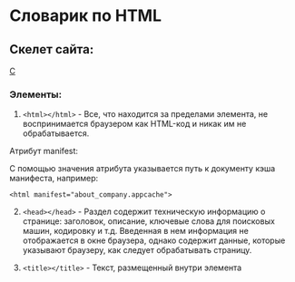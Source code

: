 # Словарик по HTML
## Скелет сайта:
[С](http://u4ilka.kcbux.ru/image/glav-001.jpg)

### Элементы:

1. `<html></html>` - Все, что находится за пределами элемента, не воспринимается браузером как HTML-код и никак им не обрабатывается.

Атрибут manifest: 

С помощью значения атрибута указывается путь к документу кэша манифеста, например:

`<html manifest="about_company.appcache">`

2. `<head></head>` - Раздел содержит техническую информацию о странице: заголовок, описание, ключевые слова для поисковых машин, кодировку и т.д. Введенная в нем информация не отображается в окне браузера, однако содержит данные, которые указывают браузеру, как следует обрабатывать страницу.

3. `<title></title>` - Текст, размещенный внутри элемента <title>, отображается в строке заголовка веб-браузера. Длина заголовка должна быть не более 60 символов, чтобы полностью поместиться в заголовке. Текст заголовка должен содержать максимально полное описание содержимого веб-страницы.

4. `<meta>` - Необязательным элементом раздела <head> является элемент <meta>. С его помощью можно задать описание содержимого страницы и ключевые слова для поисковых машин, автора HTML-документа и прочие свойства метаданных. Элемент <head> может содержать несколько элементов <meta>, потому что в зависимости от используемых атрибутов они несут различную информацию.

`<meta name="description" content="Описание содержимого страницы">`

`<meta name="keywords" content="Ключевые слова через запятую">`

`charset` -	Указывает кодировку символов для текущего HTML-документа: `<meta charset="UTF-8">`

`content` - Содержит произвольный текст, который определяет значение, ассоциируемое с атрибутом `http-equiv` или `name`, в зависимости от их значения.

`http-equiv` - Контролирует действия браузера на данной веб-странице (эквивалент HTTP заголовков). При отображении страницы браузер будет следовать инструкциям, заданным в атрибуте:
`default-style` указывает предпочтительный стиль для использования на странице. Атрибут content должен содержать идентификатор элемента `<link>`, который ссылается на таблицу стилей CSS, или идентификатор элемента `<style>`, содержащего таблицу стилей.

`<refresh>` - указывает время в секундах до перезагрузки страницы или время до перенаправления на другую страницу, если в атрибуте content после указания времени идет строка `"url=адрес_страницы"`.
Автоматическая перезагрузка страницы через заданный промежуток времени, в данном примере, через 30 секунд:
`<meta http-equiv="refresh" content="30">`
Если необходимо сразу перебросить посетителя на другую страницу, то можно указать URL-адрес в параметре `url`:
`<meta http-equiv="refresh" content="0; url=http://mail.ru/">`

`name` - 	Ассоциируется со значением, содержащемся в атрибуте `content`. Не должен использоваться в случае, если для элемента уже заданы атрибуты `http-equiv`, `charset` или `itemprop`.

`cation-name` - указывает название веб-приложения, используемого на странице.

`author` - указывает имя автора документа в свободном формате.

`description` - определяет краткое описание к содержимому страницы, например:
`<meta name="description" content="Описание содержимого страницы">`

`generator` - указывает один из пакетов программного обеспечения, используемого для создания документа, например:
`<meta name="generator" content="WordPress 4.0">`

`keywords` - содержит список ключевых слов, разделенных запятыми, соответствующих содержимому страницы, например:
`<meta name="keywords" content="Ключевые слова через запятую">`
Также атрибут name может принимать следующие значения из расширенной спецификации, такие как `creator`, `googlebot`, `publisher`, `robots`, `slurp`, `viewport`, хотя ни одно из них еще не было официально принято.
